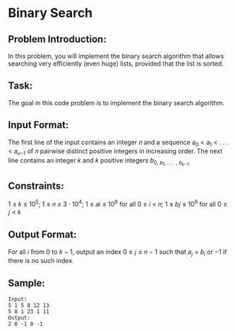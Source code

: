 # Binary Search

## Problem Introduction:

In this problem, you will implement the binary search algorithm that allows searching
very efficiently (even huge) lists, provided that the list is sorted.

## Task:

The goal in this code problem is to implement the binary search algorithm.

## Input Format:

The first line of the input contains an integer 𝑛 and a sequence 𝑎<sub>0</sub> < 𝑎<sub>1</sub> < . . . < 𝑎<sub>𝑛−1</sub> of 𝑛 pairwise distinct positive integers in increasing order. The next line contains an integer 𝑘 and 𝑘 positive integers 𝑏<sub>0, 𝑏<sub>1</sub>, . . . , 𝑏<sub>𝑘−1</sub>.

## Constraints:

1 ≤ 𝑘 ≤ 10<sup>5</sup>; 1 ≤ 𝑛 ≤ 3 · 10<sup>4</sup>; 1 ≤ 𝑎𝑖 ≤ 10<sup>9</sup> for all 0 ≤ 𝑖 < 𝑛; 1 ≤ 𝑏𝑗 ≤ 10<sup>9</sup> for all 0 ≤ 𝑗 < 𝑘

## Output Format:

For all 𝑖 from 0 to 𝑘 − 1, output an index 0 ≤ 𝑗 ≤ 𝑛 − 1 such that 𝑎<sub>𝑗</sub> = 𝑏<sub>𝑖</sub> or −1 if there is no such index.

## Sample:

```
Input:
5 1 5 8 12 13
5 8 1 23 1 11
Output:
2 0 -1 0 -1

```
